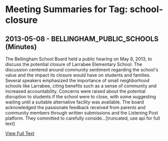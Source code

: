 # Meeting Summaries for Tag: school-closure

## 2013-05-08 - BELLINGHAM_PUBLIC_SCHOOLS (Minutes)

The Bellingham School Board held a public hearing on May 8, 2013, to discuss the potential closure of Larrabee Elementary School.  The discussion centered around community sentiment regarding the school's value and the impact its closure would have on students and families. Several speakers emphasized the importance of small neighborhood schools like Larrabee, citing benefits such as a sense of community and increased accountability. Concerns were raised about the potential disruption to students if the school were to close, with some suggesting waiting until a suitable alternative facility was available. The board acknowledged the passionate feedback received from parents and community members through written submissions and the Listening Post platform. They committed to carefully conside...[truncated, use api for full text]

[View Full Text](https://raw.githubusercontent.com/CivicLens/WashingtonStateSchoolBoardExplorer/refs/heads/main/data/countries/usa/states/wa/counties/whatcom/school_boards/bellingham_public_schools/2013/2013-05-08-minutes.txt)

